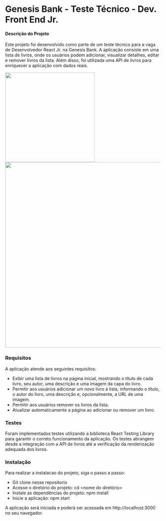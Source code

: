 
# Genesis Bank - Teste Técnico - Dev. Front End Jr.

#### Descrição do Projeto

Este projeto foi desenvolvido como parte de um teste técnico para a vaga de Desenvolvedor React Jr. na Genesis Bank. A aplicação consiste em uma lista de livros, onde os usuários podem adicionar, visualizar detalhes, editar e remover livros da lista. Além disso, foi utilizada uma API de livros para enriquecer a aplicação com dados reais.

<img src='./src/images/genesis.png' height="290px" /> <img src='./src/images/notebook.gif' width="600px" >

### Requisitos
A aplicação atende aos seguintes requisitos:

- Exibir uma lista de livros na página inicial, mostrando o título de cada livro, seu autor, uma descrição e uma imagem da capa do livro.
- Permitir aos usuários adicionar um novo livro à lista, informando o título, o autor do livro, uma descrição e, opcionalmente, a URL de uma imagem.
- Permitir aos usuários remover os livros da lista.
- Atualizar automaticamente a página ao adicionar ou remover um livro.

### Testes
Foram implementados testes utilizando a biblioteca React Testing Library para garantir o correto funcionamento da aplicação. Os testes abrangem desde a integração com a API de livros até a verificação da renderização adequada dos livros.

### Instalação 

Para realizar a instalacao do projeto, siga o passo a passo:

- Git clone nesse repositorio
- Acesse o diretório do projeto: cd <nome do diretório>
- Instale as dependências do projeto: npm install
- Inicie a aplicação: npm start

A aplicação será iniciada e poderá ser acessada em http://localhost:3000 no seu navegador.

